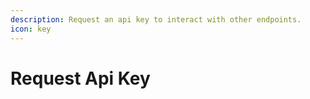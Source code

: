 ```yaml
---
description: Request an api key to interact with other endpoints.
icon: key
---
```


# Request Api Key

